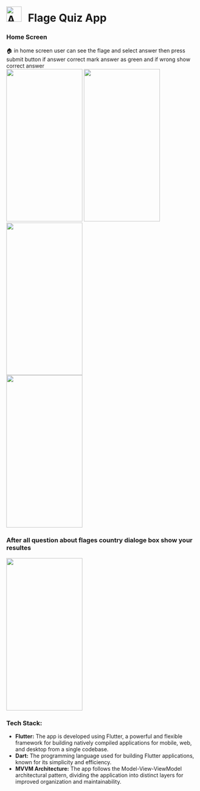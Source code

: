 # <img src="https://github.com/MohmaedSobhy/Flutter_Flage_Quize_App/assets/70748430/0c4b24fd-4464-49c6-b679-262805b8e914" alt="App Logo" width="40" height="40" style="margin-right: 10px;"> Flage Quiz App
### Home Screen 
🏠 in home screen user can see the flage and select answer then press submit button if answer correct mark answer as green and if wrong show correct answer  <br>
<img src = "https://github.com/MohmaedSobhy/Flutter_Flage_Quize_App/assets/70748430/82c0fd33-ebde-4787-9ab9-c0e7059a21fb" width="200" height="400"> 
<img src = "https://github.com/MohmaedSobhy/Flutter_Flage_Quize_App/assets/70748430/f546736c-8894-4cea-b86e-2e4b83548b30" width="200" height="400"> 
<img src = "https://github.com/MohmaedSobhy/Flutter_Flage_Quize_App/assets/70748430/af967848-accf-432c-bc1f-ab3ba9651abd" width="200" height="400"> <br>
<img src = "https://github.com/MohmaedSobhy/Flutter_Flage_Quize_App/assets/70748430/02aec629-cbfc-4ae7-bde0-81e2de7f8c08" width="200" height="400"> <br>
### After all question about flages country dialoge box show your resultes <br>
<img src = "https://github.com/MohmaedSobhy/Flutter_Flage_Quize_App/assets/70748430/0b975779-289a-478b-b83a-7677983bcf54" width="200" height="400"> <br>

### Tech Stack:
- **Flutter:** The app is developed using Flutter, a powerful and flexible framework for building natively compiled applications for mobile, web, and desktop from a single codebase.
- **Dart:** The programming language used for building Flutter applications, known for its simplicity and efficiency.
- **MVVM Architecture:** The app follows the Model-View-ViewModel architectural pattern, dividing the application into distinct layers for improved organization and maintainability.

